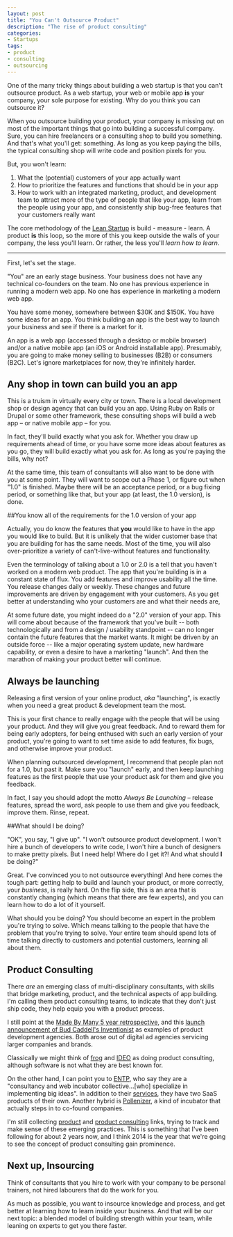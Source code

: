 ```yaml
---
layout: post
title: "You Can't Outsource Product"
description: "The rise of product consulting"
categories:
- Startups
tags:
- product
- consulting
- outsourcing
---
```

One of the many tricky things about building a web startup is that you can't outsource product. As a web startup, your web or mobile app __is__ your company, your sole purpose for existing. Why do you think you can outsource it?

When you outsource building your product, your company is missing out on most of the important things that go into building a successful company. Sure, you can hire freelancers or a consulting shop to build you something. And that's what you'll get: something. As long as you keep paying the bills, the typical consulting shop will write code and position pixels for you.

But, you won't learn:

1. What the (potential) customers of your app actually want
1. How to prioritize the features and functions that should be in your app
1. How to work with an integrated marketing, product, and development team to attract more of the type of people that like your app, learn from the people using your app, and consistently ship bug-free features that your customers really want

The core methodology of the [Lean Startup][lean] is build&nbsp;-&nbsp;measure&nbsp;-&nbsp;learn. A product __is__ this loop, so the more of this you keep outside the walls of your company, the less you'll learn. Or rather, the less you'll _learn how to learn_.
<!-- more -->
___

First, let's set the stage.

"You" are an early stage business. Your business does not have any technical co-founders on the team. No one has previous experience in running a modern web app. No one has experience in marketing a modern web app.

You have some money, somewhere between $30K and $150K. You have some ideas for an app. You think building an app is the best way to launch your business and see if there is a market for it.

An app is a web app (accessed through a desktop or mobile browser) and/or a native mobile app (an iOS or Android installable app). Presumably, you are going to make money selling to businesses (B2B) or consumers (B2C). Let's ignore marketplaces for now, they're infinitely harder.

## Any shop in town can build you an app

This is a truism in virtually every city or town. There is a local development shop or design agency that can build you an app. Using Ruby on Rails or Drupal or some other framework, these consulting shops will build a web app – or native mobile app – for you.

In fact, they'll build exactly what you ask for. Whether you draw up requirements ahead of time, or you have some more ideas about features as you go, they will build exactly what you ask for. As long as you're paying the bills, why not?

At the same time, this team of consultants will also want to be done with you at some point. They will want to scope out a Phase 1, or figure out when "1.0" is finished. Maybe there will be an acceptance period, or a bug fixing period, or something like that, but your app (at least, the 1.0 version), is done.

##You know all of the requirements for the 1.0 version of your app

Actually, you do know the features that **you** would like to have in the app you would like to build. But it is unlikely that the wider customer base that you are building for has the same needs. Most of the time, you will also over-prioritize a variety of can't-live-without features and functionality.

Even the terminology of talking about a 1.0 or 2.0 is a tell that you haven't worked on a modern web product. The app that you're building is in a constant state of flux. You add features and improve usability all the time. You release changes daily or weekly. These changes and future improvements are driven by engagement with your customers. As you get better at understanding who your customers are and what their needs are, 

At some future date, you might indeed do a "2.0" version of your app. This will come about because of the framework that you've built -- both technologically and from a design / usability standpoint -- can no longer contain the future features that the market wants. It might be driven by an outside force -- like a major operating system update, new hardware capability, or even a desire to have a marketing "launch". And then the marathon of making your product better will continue.

## Always be launching

Releasing a first version of your online product, _aka_ "launching", is exactly when you need a great product & development team the most.

This is your first chance to really engage with the people that will be using your product. And they will give you great feedback. And to reward them for being early adopters, for being enthused with such an early version of your product, you're going to want to set time aside to add features, fix bugs, and otherwise improve your product.

When planning outsourced development, I recommend that people plan not for a 1.0, but past it. Make sure you "launch" early, and then keep launching features as the first people that use your product ask for them and give you feedback.

In fact, I say you should adopt the motto _Always Be Launching_ – release features, spread the word, ask people to use them and give you feedback, improve them. Rinse, repeat.

##What should I be doing?

"OK", you say, "I give up". "I won't outsource product development. I won't hire a bunch of developers to write code, I won't hire a bunch of designers to make pretty pixels. But I need help! Where do I get it?! And what should **I** be doing?"

Great. I've convinced you to not outsource everything! And here comes the tough part: getting help to build and launch your product, or more correctly, your _business_, is really hard. On the flip side, this is an area that is constantly changing (which means that there are few experts), and you can learn how to do a lot of it yourself.

What should you be doing? You should become an expert in the problem you're trying to solve. Which means talking to the people that have the problem that you're trying to solve. Your entire team should spend lots of time talking directly to customers and potential customers, learning all about them.

## Product Consulting

There _are_ an emerging class of multi-disciplinary consultants, with skills that bridge marketing, product, and the technical aspects of app building. I'm calling them product consulting teams, to indicate that they don't just ship code, they help equip you with a product process.

I still point at the [Made By Many 5 year retrospective][madebymany], and this [launch announcement of Bud Caddell's Inventionist][inventionist] as examples of product development agencies. Both arose out of digital ad agencies servicing larger companies and brands.

Classically we might think of [frog][frog] and [IDEO][ideo] as doing product consulting, although software is not what they are best known for.

On the other hand, I can point you to [ENTP][entp], who say they are a "consultancy and web incubator collective…[who] specialize in implementing big ideas". In addition to their [services][entpservices], they have two SaaS products of their own. Another hybrid is [Pollenizer][pollenizer], a kind of incubator that actually steps in to co-found companies.

I'm still collecting [product][prodlinks] and [product consulting][prodclinks] links, trying to track and make sense of these emerging practices. This is something that I've been following for about 2 years now, and I think 2014 is the year that we're going to see the concept of product consulting gain prominence. 

## Next up, Insourcing

Think of consultants that you hire to work with your company to be personal trainers, not hired labourers that do the work for you.

As much as possible, you want to insource knowledge and process, and get better at learning how to learn inside your business. And that will be our next topic: a blended model of building strength within your team, while leaning on experts to get you there faster.

[lean]:http://theleanstartup.com/principles
[madebymany]:http://madebymany.com/blog/we-are-five-years-old-here-is-what-we-learnt
[inventionist]:http://www.fastcocreate.com/1681749/deutsch-la-launches-product-development-unit-inventionist
[frog]:http://www.frogdesign.com/
[ideo]:http://www.ideo.com/
[entp]:http://entp.com/
[entpservices]:http://entp.com/services/
[pollenizer]:http://pollenizer.com/homepage
[prodlinks]:http://links.bmannconsulting.com/tag/product
[prodclinks]:http://links.bmannconsulting.com/tag/product-consulting
